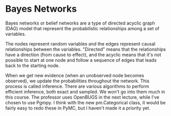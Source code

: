 # Bayes Networks

Bayes networks or belief networks are a type of directed acyclic graph (DAG) model that represent the probabilistic relationships among a set of variables.

The nodes represent random variables and the edges represent causal relationships between the variables. "Directed" means that the relationships have a direction (from cause to effect), and the acyclic means that it's not possible to start at one node and follow a sequence of edges that leads back to the starting node.

When we get new evidence (when an unobserved node becomes observed), we update the probabilities throughout the network. This process is called inference. There are various algorithms to perform efficient inference, both exact and sampled. We won't go into them much in this course. The professor uses OpenBUGS in the next lecture, while I've chosen to use Pgmpy. I think with the new pm.Categorical class, it would be fairly easy to redo these in PyMC, but I haven't made it a priority yet.